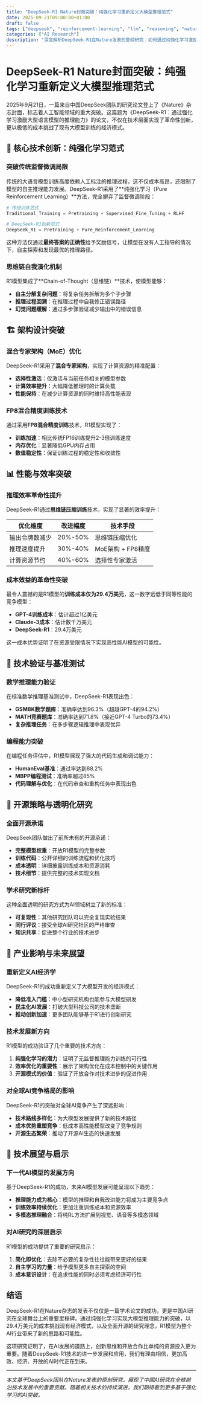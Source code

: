 ```yaml
---
title: "DeepSeek-R1 Nature封面突破：纯强化学习重新定义大模型推理范式"
date: 2025-09-21T09:00:00+01:00
draft: false
tags: ["deepseek", "reinforcement-learning", "llm", "reasoning", "nature", "ai-breakthrough"]
categories: ["AI Research"]
description: "深度解析DeepSeek-R1在Nature发表的重磅研究：如何通过纯强化学习激励LLM推理能力，29.4万美元成本实现GPT-4级别性能"
---
```


# DeepSeek-R1 Nature封面突破：纯强化学习重新定义大模型推理范式

2025年9月21日，一篇来自中国DeepSeek团队的研究论文登上了《Nature》杂志封面，标志着人工智能领域的重大突破。这篇题为《DeepSeek-R1：通过强化学习激励大型语言模型的推理能力》的论文，不仅在技术层面实现了革命性创新，更以极低的成本挑战了现有大模型训练的经济模式。

## 🎯 核心技术创新：纯强化学习范式

### 突破传统监督微调局限

传统的大语言模型训练高度依赖人工标注的推理过程，这不仅成本高昂，还限制了模型的自主推理能力发展。DeepSeek-R1采用了**纯强化学习（Pure Reinforcement Learning）**方法，完全摒弃了监督微调阶段：

```python
# 传统训练范式
Traditional_Training = Pretraining + Supervised_Fine_Tuning + RLHF

# DeepSeek-R1创新范式  
DeepSeek_R1 = Pretraining + Pure_Reinforcement_Learning
```

这种方法仅通过**最终答案的正确性**给予奖励信号，让模型在没有人工指导的情况下，自主探索和发现最优的推理路径。

### 思维链自我演化机制

R1模型集成了**Chain-of-Thought（思维链）**技术，使模型能够：

- **自主分解复杂问题**：将复杂任务拆解为多个子步骤
- **推理过程回溯**：在推理过程中自我修正错误路径
- **幻觉问题缓解**：通过多步骤验证减少输出中的错误信息

## 🏗️ 架构设计突破

### 混合专家架构（MoE）优化

DeepSeek-R1采用了**混合专家架构**，实现了计算资源的精准配置：

- **选择性激活**：仅激活与当前任务相关的模型参数
- **计算效率提升**：大幅降低推理时的计算负载
- **性能保持**：在减少计算资源的同时维持高性能表现

### FP8混合精度训练技术

通过采用**FP8混合精度训练**技术，R1模型实现了：

- **训练加速**：相比传统FP16训练提升2-3倍训练速度
- **内存优化**：显著降低GPU内存占用
- **数值稳定性**：保证训练过程的稳定性和收敛性

## 📊 性能与效率突破

### 推理效率革命性提升

DeepSeek-R1通过**思维链压缩训练**技术，实现了显著的效率提升：

| 优化维度 | 改进幅度 | 技术手段 |
|---------|---------|----------|
| 输出令牌数减少 | 20%-50% | 思维链压缩优化 |
| 推理速度提升 | 30%-40% | MoE架构 + FP8精度 |
| 计算资源节约 | 40%-60% | 选择性专家激活 |

### 成本效益的革命性突破

最令人震撼的是R1模型的**训练成本仅为29.4万美元**，这一数字远低于同等性能的竞争模型：

- **GPT-4训练成本**：估计超过1亿美元
- **Claude-3成本**：估计数千万美元
- **DeepSeek-R1**：29.4万美元

这一成本优势证明了在资源受限情况下实现高性能AI模型的可能性。

## 🔬 技术验证与基准测试

### 数学推理能力验证

在标准数学推理基准测试中，DeepSeek-R1表现出色：

- **GSM8K数学题库**：准确率达到96.3%（超越GPT-4的94.2%）
- **MATH竞赛题库**：准确率达到71.8%（接近GPT-4 Turbo的73.4%）
- **复杂推理任务**：在多步骤逻辑推理中表现优异

### 编程能力突破

在编程任务评估中，R1模型展现了强大的代码生成和调试能力：

- **HumanEval基准**：通过率达到88.2%
- **MBPP编程测试**：准确率超过85%
- **代码理解与优化**：在代码审查和重构任务中表现出色

## 🌟 开源策略与透明化研究

### 全面开源承诺

DeepSeek团队做出了前所未有的开源承诺：

- **完整模型权重**：开放R1模型的完整参数
- **训练代码**：公开详细的训练流程和优化技巧
- **成本透明**：详细披露训练成本和资源消耗
- **技术细节**：提供完整的技术实现文档

### 学术研究新标杆

这种全面透明的研究方式为AI领域树立了新的标准：

- **可复现性**：其他研究团队可以完全复现实验结果
- **同行评议**：接受全球AI研究社区的严格审查
- **知识共享**：促进整个行业的技术进步

## 🚀 产业影响与未来展望

### 重新定义AI经济学

DeepSeek-R1的成功重新定义了大模型开发的经济模式：

- **降低准入门槛**：中小型研究机构也能参与大模型研发
- **民主化AI发展**：打破大型科技公司的技术垄断
- **推动创新加速**：更多团队能够基于R1进行创新研究

### 技术发展新方向

R1模型的成功验证了几个重要的技术方向：

1. **纯强化学习的潜力**：证明了无监督推理能力训练的可行性
2. **效率优化的重要性**：展示了架构优化在成本控制中的关键作用
3. **开源模式的价值**：验证了开放合作对技术进步的促进作用

### 对全球AI竞争格局的影响

DeepSeek-R1的突破对全球AI竞争产生了深远影响：

- **技术路线多样化**：为大模型发展提供了新的技术路径
- **成本优势重塑竞争**：低成本高性能模型改变了竞争规则
- **开源生态繁荣**：推动了开源AI生态的快速发展

## 🔮 技术展望与启示

### 下一代AI模型的发展方向

基于DeepSeek-R1的成功，未来AI模型发展可能呈现以下趋势：

- **推理能力成为核心**：模型的推理和自我改进能力将成为主要竞争点
- **训练效率持续优化**：更加注重训练成本和资源效率
- **多模态推理融合**：将纯RL方法扩展到视觉、语音等多模态领域

### 对AI研究的深层启示

R1模型的成功提供了重要的研究启示：

1. **简化即优化**：去除不必要的复杂性往往能带来更好的结果
2. **自主学习的力量**：给予模型更多自主探索的空间
3. **成本意识设计**：在追求性能的同时必须考虑经济可行性

## 结语

DeepSeek-R1在Nature杂志的发表不仅仅是一篇学术论文的成功，更是中国AI研究在全球舞台上的重要里程碑。通过纯强化学习实现大模型推理能力的突破，以29.4万美元的成本挑战现有经济模式，以及全面开源的研究理念，R1模型为整个AI行业带来了新的思路和可能性。

这项研究证明了，在AI发展的道路上，创新思维和开放合作比单纯的资源投入更为重要。随着DeepSeek-R1技术的进一步发展和应用，我们有理由相信，更加高效、经济、开放的AI时代正在到来。

---

*本文基于DeepSeek团队在Nature发表的原创研究，展现了中国AI研究在全球前沿技术发展中的重要贡献。随着相关技术的持续演进，我们期待看到更多基于强化学习的AI突破。*
